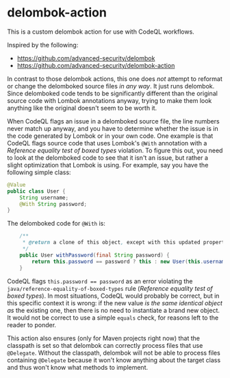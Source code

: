 # delombok-action
This is a custom delombok action for use with CodeQL workflows.

Inspired by the following:
* https://github.com/advanced-security/delombok
* https://github.com/advanced-security/delombok-action

In contrast to those delombok actions, this one does _not_ attempt to reformat or change the delomboked source files _in any way_. It just runs delombok. Since delomboked code tends to be significantly different than the original source code with Lombok annotations anyway, trying to make them look anything like the original doesn't seem to be worth it.

When CodeQL flags an issue in a delomboked source file, the line numbers never match up anyway, and you have to determine whether the issue is in the code generated by Lombok or in your own code. One example is that CodeQL flags source code that uses Lombok's `@With` annotation with a _Reference equality test of boxed types_  violation. To figure this out, you need to look at the delomboked code to see that it isn't an issue, but rather a slight optimization that Lombok is using. For example, say you have the following simple class:

```java
@Value
public class User {
    String username;
    @With String password;
}
```

The delomboked code for `@With` is:

```java
    /**
     * @return a clone of this object, except with this updated property (returns {@code this} if an identical value is passed).
     */
    public User withPassword(final String password) {
        return this.password == password ? this : new User(this.username, password);
    }
 ```
 
 CodeQL flags `this.password == password` as an error violating the `java/reference-equality-of-boxed-types` rule (_Reference equality test of boxed types_). In most situations, CodeQL would probably be correct, but in this specific context it is wrong: if the new value _is the same identical object as_ the existing one, then there is no need to instantiate a brand new object. It would not be correct to use a simple `equals` check, for reasons left to the reader to ponder.

This action also ensures (only for Maven projects right now) that the classpath is set so that delombok can correctly process files that use `@Delegate`. Without the classpath, delombok will not be able to process files containing `@Delegate` because it won't know anything about the target class and thus won't know what methods to implement.
